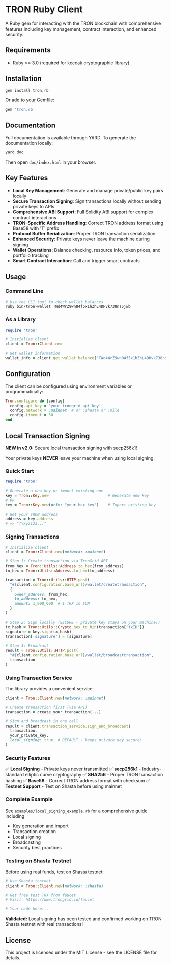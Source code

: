 # TRON Ruby Client

A Ruby gem for interacting with the TRON blockchain with comprehensive features including key management, contract interaction, and enhanced security.

## Requirements

- Ruby >= 3.0 (required for keccak cryptographic library)

## Installation

```bash
gem install tron.rb
```

Or add to your Gemfile:

```ruby
gem 'tron.rb'
```

## Documentation

Full documentation is available through YARD. To generate the documentation locally:

```bash
yard doc
```

Then open `doc/index.html` in your browser.

## Key Features

- **Local Key Management**: Generate and manage private/public key pairs locally
- **Secure Transaction Signing**: Sign transactions locally without sending private keys to APIs
- **Comprehensive ABI Support**: Full Solidity ABI support for complex contract interactions
- **TRON-Specific Address Handling**: Correct TRON address format using Base58 with 'T' prefix
- **Protocol Buffer Serialization**: Proper TRON transaction serialization
- **Enhanced Security**: Private keys never leave the machine during signing
- **Wallet Operations**: Balance checking, resource info, token prices, and portfolio tracking
- **Smart Contract Interaction**: Call and trigger smart contracts

## Usage

### Command Line

```bash
# Use the CLI tool to check wallet balances
ruby bin/tron-wallet TWd4WrZ9wn84f5x1hZhL4DHvk738ns5jwb
```

### As a Library

```ruby
require 'tron'

# Initialize client
client = Tron::Client.new

# Get wallet information
wallet_info = client.get_wallet_balance('TWd4WrZ9wn84f5x1hZhL4DHvk738ns5jwb')
```

## Configuration

The client can be configured using environment variables or programmatically:

```ruby
Tron.configure do |config|
  config.api_key = 'your_trongrid_api_key'
  config.network = :mainnet  # or :shasta or :nile
  config.timeout = 30
end
```

## Local Transaction Signing

**NEW in v2.0:** Secure local transaction signing with secp256k1!

Your private keys **NEVER** leave your machine when using local signing.

### Quick Start

```ruby
require 'tron'

# Generate a new key or import existing one
key = Tron::Key.new                          # Generate new key
# OR
key = Tron::Key.new(priv: "your_hex_key")    # Import existing key

# Get your TRON address
address = key.address
# => "TYxyz123..."
```

### Signing Transactions

```ruby
# Initialize client
client = Tron::Client.new(network: :mainnet)

# Step 1: Create transaction via TronGrid API
from_hex = Tron::Utils::Address.to_hex(from_address)
to_hex = Tron::Utils::Address.to_hex(to_address)

transaction = Tron::Utils::HTTP.post(
  "#{client.configuration.base_url}/wallet/createtransaction",
  {
    owner_address: from_hex,
    to_address: to_hex,
    amount: 1_000_000  # 1 TRX in SUN
  }
)

# Step 2: Sign locally (SECURE - private key stays on your machine!)
tx_hash = Tron::Utils::Crypto.hex_to_bin(transaction['txID'])
signature = key.sign(tx_hash)
transaction['signature'] = [signature]

# Step 3: Broadcast
result = Tron::Utils::HTTP.post(
  "#{client.configuration.base_url}/wallet/broadcasttransaction",
  transaction
)
```

### Using Transaction Service

The library provides a convenient service:

```ruby
client = Tron::Client.new(network: :mainnet)

# Create transaction first (via API)
transaction = create_your_transaction(...)

# Sign and broadcast in one call
result = client.transaction_service.sign_and_broadcast(
  transaction,
  your_private_key,
  local_signing: true  # DEFAULT - keeps private key secure!
)
```

### Security Features

✅ **Local Signing** - Private keys never transmitted
✅ **secp256k1** - Industry-standard elliptic curve cryptography
✅ **SHA256** - Proper TRON transaction hashing
✅ **Base58** - Correct TRON address format with checksum
✅ **Testnet Support** - Test on Shasta before using mainnet

### Complete Example

See `examples/local_signing_example.rb` for a comprehensive guide including:
- Key generation and import
- Transaction creation
- Local signing
- Broadcasting
- Security best practices

### Testing on Shasta Testnet

Before using real funds, test on Shasta testnet:

```ruby
# Use Shasta testnet
client = Tron::Client.new(network: :shasta)

# Get free test TRX from faucet
# Visit: https://www.trongrid.io/faucet

# Your code here...
```

**Validated:** Local signing has been tested and confirmed working on TRON Shasta testnet with real transactions!

## License

This project is licensed under the MIT License - see the LICENSE file for details.